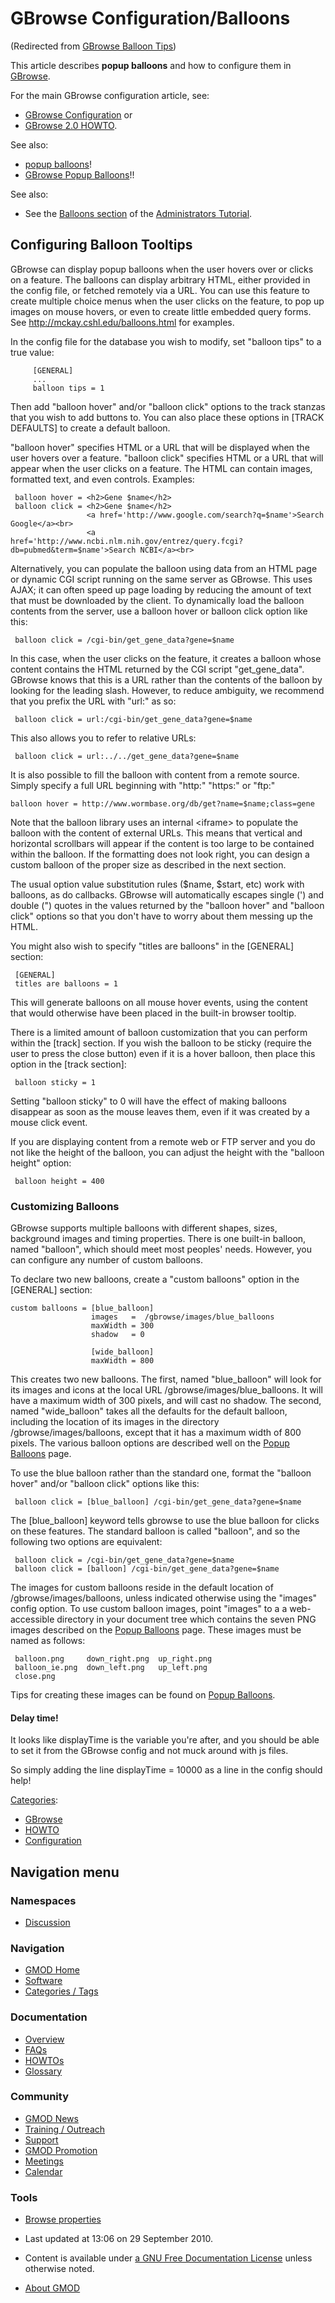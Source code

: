 



<span id="top"></span>




# <span dir="auto">GBrowse Configuration/Balloons</span>





(Redirected from [GBrowse Balloon
Tips](http://gmod.org/mediawiki/index.php?title=GBrowse_Balloon_Tips&redirect=no "GBrowse Balloon Tips"))





This article describes **popup balloons** and how to configure them in
[GBrowse](GBrowse.1 "GBrowse").

For the main GBrowse configuration article, see:

- <a href="GBrowse_Configuration" class="mw-redirect"
  title="GBrowse Configuration">GBrowse Configuration</a> or
- [GBrowse 2.0 HOWTO](GBrowse_2.0_HOWTO "GBrowse 2.0 HOWTO").

See also:

- <a href="Popup_balloons" class="mw-redirect"
  title="Popup balloons">popup balloons</a>!
- [GBrowse Popup
  Balloons](GBrowse_Popup_Balloons "GBrowse Popup Balloons")!!

See also:

- See the <a
  href="http://gmod.svn.sourceforge.net/viewvc/gmod/Generic-Genome-Browser/trunk/htdocs/tutorial/tutorial.html#balloon#balloon"
  class="external text" rel="nofollow">Balloons section</a> of the <a
  href="http://gmod.svn.sourceforge.net/viewvc/gmod/Generic-Genome-Browser/trunk/htdocs/tutorial/tutorial.html"
  class="external text" rel="nofollow">Administrators Tutorial</a>.

  

## <span id="Configuring_Balloon_Tooltips" class="mw-headline">Configuring Balloon Tooltips</span>

GBrowse can display popup balloons when the user hovers over or clicks
on a feature. The balloons can display arbitrary HTML, either provided
in the config file, or fetched remotely via a URL. You can use this
feature to create multiple choice menus when the user clicks on the
feature, to pop up images on mouse hovers, or even to create little
embedded query forms. See
<a href="http://mckay.cshl.edu/balloons.html" class="external free"
rel="nofollow">http://mckay.cshl.edu/balloons.html</a> for examples.

In the config file for the database you wish to modify, set "balloon
tips" to a true value:

         [GENERAL]
         ...
         balloon tips = 1

Then add "balloon hover" and/or "balloon click" options to the track
stanzas that you wish to add buttons to. You can also place these
options in \[TRACK DEFAULTS\] to create a default balloon.

"balloon hover" specifies HTML or a URL that will be displayed when the
user hovers over a feature. "balloon click" specifies HTML or a URL that
will appear when the user clicks on a feature. The HTML can contain
images, formatted text, and even controls. Examples:

     balloon hover = <h2>Gene $name</h2>
     balloon click = <h2>Gene $name</h2>
                     <a href='http://www.google.com/search?q=$name'>Search Google</a><br>
                     <a href='http://www.ncbi.nlm.nih.gov/entrez/query.fcgi?db=pubmed&term=$name'>Search NCBI</a><br>

Alternatively, you can populate the balloon using data from an HTML page
or dynamic CGI script running on the same server as GBrowse. This uses
AJAX; it can often speed up page loading by reducing the amount of text
that must be downloaded by the client. To dynamically load the balloon
contents from the server, use a balloon hover or balloon click option
like this:

     balloon click = /cgi-bin/get_gene_data?gene=$name

In this case, when the user clicks on the feature, it creates a balloon
whose content contains the HTML returned by the CGI script
"get_gene_data". GBrowse knows that this is a URL rather than the
contents of the balloon by looking for the leading slash. However, to
reduce ambiguity, we recommend that you prefix the URL with "url:" as
so:

     balloon click = url:/cgi-bin/get_gene_data?gene=$name

This also allows you to refer to relative URLs:

     balloon click = url:../../get_gene_data?gene=$name

It is also possible to fill the balloon with content from a remote
source. Simply specify a full URL beginning with "http:" "https:" or
"ftp:"

    balloon hover = http://www.wormbase.org/db/get?name=$name;class=gene

Note that the balloon library uses an internal \<iframe\> to populate
the balloon with the content of external URLs. This means that vertical
and horizontal scrollbars will appear if the content is too large to be
contained within the balloon. If the formatting does not look right, you
can design a custom balloon of the proper size as described in the next
section.

The usual option value substitution rules (\$name, \$start, etc) work
with balloons, as do callbacks. GBrowse will automatically escapes
single (') and double (") quotes in the values returned by the "balloon
hover" and "balloon click" options so that you don't have to worry about
them messing up the HTML.

You might also wish to specify "titles are balloons" in the \[GENERAL\]
section:

     [GENERAL]
     titles are balloons = 1

This will generate balloons on all mouse hover events, using the content
that would otherwise have been placed in the built-in browser tooltip.

There is a limited amount of balloon customization that you can perform
within the \[track\] section. If you wish the balloon to be sticky
(require the user to press the close button) even if it is a hover
balloon, then place this option in the \[track section\]:

     balloon sticky = 1

Setting "balloon sticky" to 0 will have the effect of making balloons
disappear as soon as the mouse leaves them, even if it was created by a
mouse click event.

If you are displaying content from a remote web or FTP server and you do
not like the height of the balloon, you can adjust the height with the
"balloon height" option:

     balloon height = 400

### <span id="Customizing_Balloons" class="mw-headline">Customizing Balloons</span>

GBrowse supports multiple balloons with different shapes, sizes,
background images and timing properties. There is one built-in balloon,
named "balloon", which should meet most peoples' needs. However, you can
configure any number of custom balloons.

To declare two new balloons, create a "custom balloons" option in the
\[GENERAL\] section:

    custom balloons = [blue_balloon]
                      images   =  /gbrowse/images/blue_balloons
                      maxWidth = 300
                      shadow   = 0

                      [wide_balloon]
                      maxWidth = 800

This creates two new balloons. The first, named "blue_balloon" will look
for its images and icons at the local URL /gbrowse/images/blue_balloons.
It will have a maximum width of 300 pixels, and will cast no shadow. The
second, named "wide_balloon" takes all the defaults for the default
balloon, including the location of its images in the directory
/gbrowse/images/balloons, except that it has a maximum width of 800
pixels. The various balloon options are described well on the [Popup
Balloons](Popup_Balloons "Popup Balloons") page.

To use the blue balloon rather than the standard one, format the
"balloon hover" and/or "balloon click" options like this:

     balloon click = [blue_balloon] /cgi-bin/get_gene_data?gene=$name

The \[blue_balloon\] keyword tells gbrowse to use the blue balloon for
clicks on these features. The standard balloon is called "balloon", and
so the following two options are equivalent:

     balloon click = /cgi-bin/get_gene_data?gene=$name
     balloon click = [balloon] /cgi-bin/get_gene_data?gene=$name

The images for custom balloons reside in the default location of
/gbrowse/images/balloons, unless indicated otherwise using the "images"
config option. To use custom balloon images, point "images" to a a
web-accessible directory in your document tree which contains the seven
PNG images described on the [Popup
Balloons](Popup_Balloons "Popup Balloons") page. These images must be
named as follows:

     balloon.png     down_right.png  up_right.png
     balloon_ie.png  down_left.png   up_left.png
     close.png

Tips for creating these images can be found on [Popup
Balloons](Popup_Balloons "Popup Balloons").

  

#### <span id="Delay_time.21" class="mw-headline">Delay time!</span>

It looks like displayTime is the variable you're after, and you should
be able to set it from the GBrowse config and not muck around with js
files.

So simply adding the line displayTime = 10000 as a line in the config
should help!




[Categories](Special%3ACategories "Special%3ACategories"):

- [GBrowse](Category%3AGBrowse "Category%3AGBrowse")
- [HOWTO](Category%3AHOWTO "Category%3AHOWTO")
- [Configuration](Category%3AConfiguration "Category%3AConfiguration")






## Navigation menu



### Namespaces


- <span id="ca-talk"><a href="Talk%3AGBrowse_Configuration/Balloons" accesskey="t"
  title="Discussion about the content page [t]">Discussion</a></span>





### Navigation



- <span id="n-GMOD-Home">[GMOD Home](Main_Page)</span>
- <span id="n-Software">[Software](GMOD_Components)</span>
- <span id="n-Categories-.2F-Tags">[Categories /
  Tags](Categories)</span>




### Documentation



- <span id="n-Overview">[Overview](Overview)</span>
- <span id="n-FAQs">[FAQs](Category%3AFAQ)</span>
- <span id="n-HOWTOs">[HOWTOs](Category%3AHOWTO)</span>
- <span id="n-Glossary">[Glossary](Glossary)</span>




### Community



- <span id="n-GMOD-News">[GMOD News](GMOD_News)</span>
- <span id="n-Training-.2F-Outreach">[Training /
  Outreach](Training_and_Outreach)</span>
- <span id="n-Support">[Support](Support)</span>
- <span id="n-GMOD-Promotion">[GMOD Promotion](GMOD_Promotion)</span>
- <span id="n-Meetings">[Meetings](Meetings)</span>
- <span id="n-Calendar">[Calendar](Calendar)</span>




### Tools

- <span id="t-smwbrowselink"><a href="Special%3ABrowse/GBrowse_Configuration-2FBalloons"
  rel="smw-browse">Browse properties</a></span>



- <span id="footer-info-lastmod">Last updated at 13:06 on 29 September
  2010.</span>
<!-- - <span id="footer-info-viewcount">63,610 page views.</span> -->
- <span id="footer-info-copyright">Content is available under
  <a href="http://www.gnu.org/licenses/fdl-1.3.html" class="external"
  rel="nofollow">a GNU Free Documentation License</a> unless otherwise
  noted.</span>

<!-- -->

- <span id="footer-places-about">[About
  GMOD](GMOD%3AAbout "GMOD%3AAbout")</span>

<!-- -->




